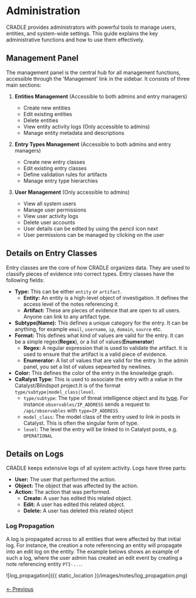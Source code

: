 # Administration
CRADLE provides administrators with powerful tools to manage users, entities, and system-wide settings. This guide explains the key administrative functions and how to use them effectively.

## Management Panel

The management panel is the central hub for all management functions, accessible through the 'Management' link in the sidebar. It consists of three main sections:

1. **Entities Management** (Accessible to both admins and entry managers)
   - Create new entities
   - Edit existing entities
   - Delete entities
   - View entity activity logs (Only accessible to admins)
   - Manage entity metadata and descriptions

2. **Entry Types Management** (Accessible to both admins and entry managers)
   - Create new entry classes
   - Edit existing entry classes
   - Define validation rules for artifacts
   - Manage entry type hierarchies

3. **User Management** (Only accessible to admins)
   - View all system users
   - Manage user permissions
   - View user activity logs
   - Delete user accounts
   - User details can be edited by using the pencil icon next
   - User permissions can be managed by clicking on the user

## Details on Entry Classes

Entry classes are the core of how CRADLE organizes data. They are used to classify pieces of evidence into correct types. Entry classes
have the following fields:
- **Type:** This can be either `entity` or `artifact`.
    - **Entity:** An entity is a high-level object of investigation. It defines the access level of the notes referencing it.
    - **Artifact:** These are pieces of evidence that are open to all users. Anyone can link to any artifact type.
- **Subtype(Name):** This defines a unique category for the entry. It can be anything, for example `email`, `username`, `ip`, `domain`, `source` etc.
- **Format:** This defines what kind of values are valid for the entry. It can be a simple regex(**Regex**), or a list of values(**Enumerator**)
    - **Regex:** A regular expression that is used to validate the artifact. It is used to ensure that the artifact is a valid piece of evidence.
    - **Enumerator:** A list of values that are valid for the entry. In the admin panel, you set a list of values sepearted by newlines.
- **Color:** This defines the color of the entry in the knowledge graph.
- **CaRalyst Type:** This is used to associate the entry with a value in the Catalyst/Blindspot project.It is of the format `type/subtype|model_class|level`.
    - `type/subtype`: The type of threat intelligence object and its [type](https://prod.blindspot.prodaft.com/api/docs/swagger/#/Threat%20Intelligence/observables_list). For instance `observables/IP_ADDRESS` sends a request to `/api/observables` with `type=IP_ADDRESS`
    - `model_class`: The model class of the entry used to link in posts in Catalyst. This is often the singular form of type.
    - `level`: The level the entry will be linked to in Catalyst posts, e.g. `OPERATIONAL`

## Details on Logs

CRADLE keeps extensive logs of all system activity. Logs have three parts:
- **User:** The user that performed the action.
- **Object:** The object that was affected by the action.
- **Action:** The action that was performed.
    - **Create:** A user has edited this related object.
    - **Edit:** A user has edited this related object.
    - **Delete:** A user has deleted this related object

### Log Propagation

A log is propagated across to all entities that were affected by that initial log. For instance, the creation a note referencing an entity will propagate into an edit log on the entity.
The example belows shows an example of such a log, where the user admin has created an edit event by creating a note referencing entity `PTI-...`.

![log_propagation]({{ static_location }}/images/notes/log_propagation.png)

<div style="display: flex; justify-content: space-between; margin-top: 20px;">
    <a href="/notes/guide_notifications" data-custom-href="/notes/guide_notifications">← Previous</a>
</div>